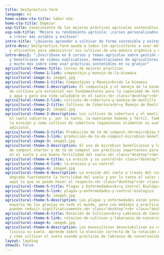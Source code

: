 ```yaml
---
title: bestpractice.farm
language: es
home-video-cta-title: Saber más
home-cta-title: Empezar
usp-title: Conocimiento de las mejores prácticas agrícolas sostenibles.
usp-sub-title: 'Mejore su rendimiento agrícola: ¡cursos personalizados para ayudarlo
  a crecer más estable y exitoso!'
intro-title: "¿Quieres aprender a cultivar de forma sostenible y exitosa?"
intro-desc: bestpractice.farm ayuda a todos los agricultores a usar métodos efectivos
  y eficientes para administrar sus cultivos de una manera orgánica y sostenible.
intro-desc2: "¡Inscríbase en 6 cursos y temas agrícolas sobre gestión agrícola sostenible
  y benefíciese de videos explicativos, demostraciones de agricultores reales, pósteres
  y mucho más sobre cómo usar prácticas sostenibles en su granja!"
agricultural-themes-title: Cursos de mejores practicas
agricultural-theme-1-link: compostaje-y-manejo-de-la-biomasa
agricultural-image-1: image1.jpg
agricultural-theme-1-title: Compostajes y Manejo<br>de la biomasa
agricultural-theme-1-description: El compostaje y el manejo de la biomasa de residuos
  de cultivos y/o estiércol son fundamentales para la capacidad de retención de nutrientes
  y agua y para una vida saludable en el suelo.<br class="desktop"><br class="desktop">
agricultural-theme-2-link: cultivos-de-cobertura-y-manejo-de-mantillo
agricultural-theme-2-title: Cultivos de Cobertura<br>y Manejo de Mantillo
agricultural-image-2: image2.jpg
agricultural-theme-2-description: Los cultivos de cobertura y el mantillo mantienen
  el suelo cubierto y, por lo tanto, lo mantienen húmedo y fértil. También evitan
  la erosión y como cultivos de cobertura leguminosos alimentan su suelo con nitrógeno
  adicional.
agricultural-theme-3-title: Producción de té de compost,<br>microbios beneficiosos
agricultural-theme-3-link: produccion-de-te-de-compost-microbios-beneficiosos
agricultural-image-3: image3.jpg
agricultural-theme-3-description: El uso de microbios beneficiosos y la producción
  de compost starter y de té de compost son prácticas importantes para una vida saludable
  en el suelo y una buena fertilidad del suelo.<br class="desktop"><br class="desktop">
agricultural-theme-4-title: La erosión y su control<br class="desktop"><br class="desktop">
agricultural-theme-4-link: la-erosion-y-su-control
agricultural-image-4: image4.jpg
agricultural-theme-4-description: La erosión del suelo a través del viento o el agua
  degrada fuertemente la fertilidad del suelo y por lo tanto el valor del suelo. Aprende
  aquí lo que se puede hacer al respecto.<br class="desktop"><br class="desktop">
agricultural-theme-5-title: Plagas y Enfermedades<br>y Control Biológico
agricultural-theme-5-link: plagas-y-enfermedades-y-control-biologico
agricultural-image-5: image5.jpg
agricultural-theme-5-description: Las plagas y enfermedades están presentes en la
  mayoría de las granjas en todo el mundo, pero con medidas y prácticas simples se
  pueden reducir significativamente.<br class="desktop"><br class="desktop">
agricultural-theme-6-title: Rotación de Cultivos<br>y Labranza de Conservación
agricultural-theme-6-link: rotacion-de-cultivos-y-labaranza-de-conservacion
agricultural-image-6: image6.jpg
agricultural-theme-6-description: Los monocultivos desestabilizan su rendimiento y
  lixivia su suelo. Aprende sobre la elección correcta de la rotación de cultivos
  y cómo cultivar el suelo usando prácticas de labranza de conservación.
layout: landing
showJS: false
---
```


